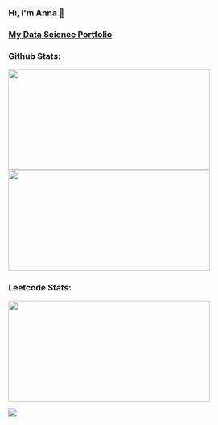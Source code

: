 ### Hi, I'm Anna 👋

### <a href="https://github.com/AnnaSmelova/Data_Science_Portfolio/blob/main/README.md">**My Data Science Portfolio**</a>

### Github Stats:
<p><img src="https://github-readme-stats.vercel.app/api?username=AnnaSmelova&show_icons=true&theme=vue" width="400" height="200">
<img src="https://github-readme-stats.vercel.app/api/top-langs/?username=AnnaSmelova&hide_progress=true&theme=vue" width="400" height="200"></p>

### Leetcode Stats:
<p><img src="https://leetcard.jacoblin.cool/AnnaSmelova?cache=0" width="400" height="200"></p>

![](https://komarev.com/ghpvc/?username=AnnaSmelova&color=038557)

<!--
**AnnaSmelova/AnnaSmelova** is a ✨ _special_ ✨ repository because its `README.md` (this file) appears on your GitHub profile.

Here are some ideas to get you started:

- 🔭 I’m currently working on ...
- 🌱 I’m currently learning ...
- 👯 I’m looking to collaborate on ...
- 🤔 I’m looking for help with ...
- 💬 Ask me about ...
- 📫 How to reach me: ...
- 😄 Pronouns: ...
- ⚡ Fun fact: ...
-->
